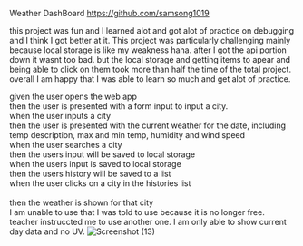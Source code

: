 Weather DashBoard
https://github.com/samsong1019

this project was fun and I learned alot and got alot of practice on debugging and I think I got better at it. 
This project was particularly challenging mainly because local storage is like my weakness haha. after I got the api portion down it wasnt too bad. but the local storage and getting items to apear and being able to click on them took more than half the time of the total project. 
overall I am happy that I was able to learn so much and get alot of practice. 

given the user opens the web app<br>
then the user is presented with a form input to input a city.<br>
when the user inputs a city<br>
then the user is presented with the current weather for the date, including temp description, max and min temp, humidity and wind speed<br>
when the user searches a city <br>
then the users input will be saved to local storage<br>
when the users input is saved to local storage <br>
then the users history will be saved to a list<br>
when the user clicks on a city in the histories list<br> <br>
then the weather is shown for that city<br>
I am unable to use that I was told to use because it is no longer free. teacher instruccted me to use another one. I am only able to show current day data and no UV.
![Screenshot (13)](https://user-images.githubusercontent.com/105885207/190966995-d395b8e6-61ff-408e-970d-fc58be740c02.png)
